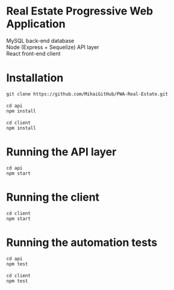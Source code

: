 # Real Estate Progressive Web Application

MySQL back-end database<br>
Node (Express + Sequelize) API layer<br>
React front-end client

# Installation

`git clone https://github.com/MihaiGitHub/PWA-Real-Estate.git`<br><br>
`cd api`<br>
`npm install`<br><br>
`cd client`<br>
`npm install`

# Running the API layer

`cd api`<br>
`npm start`

# Running the client

`cd client`<br>
`npm start`

# Running the automation tests

`cd api`<br>
`npm test`<br><br>
`cd client`<br>
`npm test`<br>
